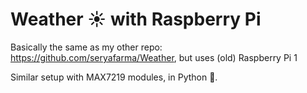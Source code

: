 # Weather ☀️ with Raspberry Pi
Basically the same as my other repo: https://github.com/seryafarma/Weather, but uses (old) Raspberry Pi 1

Similar setup with MAX7219 modules, in Python 🐍.
